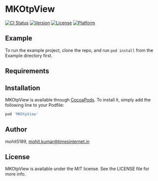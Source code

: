 # MKOtpView

[![CI Status](https://img.shields.io/travis/mohit5189/MKOtpView.svg?style=flat)](https://travis-ci.org/mohit5189/MKOtpView)
[![Version](https://img.shields.io/cocoapods/v/MKOtpView.svg?style=flat)](https://cocoapods.org/pods/MKOtpView)
[![License](https://img.shields.io/cocoapods/l/MKOtpView.svg?style=flat)](https://cocoapods.org/pods/MKOtpView)
[![Platform](https://img.shields.io/cocoapods/p/MKOtpView.svg?style=flat)](https://cocoapods.org/pods/MKOtpView)

## Example

To run the example project, clone the repo, and run `pod install` from the Example directory first.

## Requirements

## Installation

MKOtpView is available through [CocoaPods](https://cocoapods.org). To install
it, simply add the following line to your Podfile:

```ruby
pod 'MKOtpView'
```

## Author

mohit5189, mohit.kumar@timesinternet.in

## License

MKOtpView is available under the MIT license. See the LICENSE file for more info.
